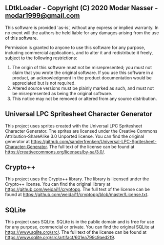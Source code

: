 ## LDtkLoader - Copyright (C) 2020 Modar Nasser - <modar1999@gmail.com>

This software is provided 'as-is', without any express or implied warranty. In no event will the authors be held liable for any damages arising from the use of this software.

Permission is granted to anyone to use this software for any purpose, including commercial applications, and to alter it and redistribute it freely, subject to the following restrictions:

 1. The origin of this software must not be misrepresented; you must not claim that you wrote the original software. If you use this software in a product, an acknowledgment in the product documentation would be appreciated but is not required.
 2. Altered source versions must be plainly marked as such, and must not be misrepresented as being the original software.
 3. This notice may not be removed or altered from any source distribution.

## Universal LPC Spritesheet Character Generator

This project uses sprites created with the Universal LPC Spritesheet Character Generator. 
The sprites are licensed under the Creative Commons Attribution-ShareAlike 3.0 Unported license. 
You can find the original generator at https://github.com/sanderfrenken/Universal-LPC-Spritesheet-Character-Generator.
The full text of the license can be found at https://creativecommons.org/licenses/by-sa/3.0/.

## Crypto++

This project uses the Crypto++ library. 
The library is licensed under the Crypto++ license. 
You can find the original library at https://github.com/weidai11/cryptopp.
The full text of the license can be found at https://github.com/weidai11/cryptopp/blob/master/License.txt.

## SQLite

This project uses SQLite. 
SQLite is in the public domain and is free for use for any purpose, commercial or private. 
You can find the original SQLite at https://www.sqlite.org/src/.
The full text of the license can be found at https://www.sqlite.org/src/artifact/601ea799c9aed2f9.
